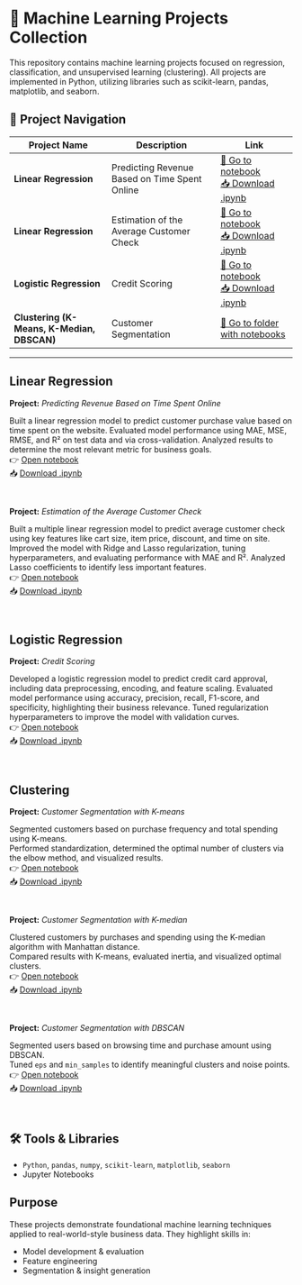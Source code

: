# 📘 Machine Learning Projects Collection

This repository contains machine learning projects focused on regression, classification, and unsupervised learning (clustering). All projects are implemented in Python, utilizing libraries such as scikit-learn, pandas, matplotlib, and seaborn.

## 🧭 Project Navigation

| Project Name | Description | Link |
|--------------|-------------|------|
| **Linear Regression** | Predicting Revenue Based on Time Spent Online | [📂 Go to notebook](https://colab.research.google.com/drive/1hriUCZZLwE5e1YF-VZr0MLwti7eHrbRc?usp=sharing) <br/> [📥 Download .ipynb](Predicting_Revenue_Based_on_Time_Spent_Online.ipynb) |
| **Linear Regression** | Estimation of the Average Customer Check | [📂 Go to notebook](https://colab.research.google.com/drive/1qAt3suHyIndRq_3czRSMJdJvQhshH4dF?usp=sharing) <br/> [📥 Download .ipynb](Estimation_of_the_Average_Customer_Check.ipynb) |
| **Logistic Regression** | Credit Scoring | [📂 Go to notebook](https://colab.research.google.com/drive/1WSBYNmVx1N--yre6HKjL-_1W9usq4-fG?usp=sharing) <br/> [📥 Download .ipynb](Credit_Scoring.ipynb) |
| **Clustering (K-Means, K-Median, DBSCAN)** | Customer Segmentation | [📂 Go to folder with notebooks](https://drive.google.com/drive/folders/13QBZlCyRFPnsUOYkfieQK9hOvIDim7tQ?usp=sharing) |

---

## Linear Regression  
**Project:** *Predicting Revenue Based on Time Spent Online*  

Built a linear regression model to predict customer purchase value based on time spent on the website. 
Evaluated model performance using MAE, MSE, RMSE, and R² on test data and via cross-validation. 
Analyzed results to determine the most relevant metric for business goals.  
👉 [Open notebook](https://colab.research.google.com/drive/1hriUCZZLwE5e1YF-VZr0MLwti7eHrbRc?usp=sharing)  
📥 [Download .ipynb](Predicting_Revenue_Based_on_Time_Spent_Online.ipynb)

<br/>

**Project:** *Estimation of the Average Customer Check*  

Built a multiple linear regression model to predict average customer check using key features like cart size, item price, discount, and time on site. 
Improved the model with Ridge and Lasso regularization, tuning hyperparameters, and evaluating performance with MAE and R². 
Analyzed Lasso coefficients to identify less important features.  
👉 [Open notebook](https://colab.research.google.com/drive/1qAt3suHyIndRq_3czRSMJdJvQhshH4dF?usp=sharing)  
📥 [Download .ipynb](Estimation_of_the_Average_Customer_Check.ipynb)   

<br/>

## Logistic Regression  
**Project:** *Credit Scoring*

Developed a logistic regression model to predict credit card approval, including data preprocessing, encoding, and feature scaling. Evaluated model performance using accuracy, precision, recall, F1-score, and specificity, highlighting their business relevance. Tuned regularization hyperparameters to improve the model with validation curves.    
👉 [Open notebook](https://colab.research.google.com/drive/1WSBYNmVx1N--yre6HKjL-_1W9usq4-fG?usp=sharing)  
📥 [Download .ipynb](Credit_Scoring.ipynb)  

<br/>


## Clustering  

**Project:** *Customer Segmentation with K-means*

Segmented customers based on purchase frequency and total spending using K-means.  
Performed standardization, determined the optimal number of clusters via the elbow method, and visualized results.    
👉 [Open notebook](https://colab.research.google.com/drive/1s_r5ZpXb3HOdSKF87hKMqcAlGVUVvs5W?usp=sharing)  
📥 [Download .ipynb](Customer_Segmentation_with_K_means.ipynb)  

<br/>

**Project:** *Customer Segmentation with K-median*

Clustered customers by purchases and spending using the K-median algorithm with Manhattan distance.  
Compared results with K-means, evaluated inertia, and visualized optimal clusters.    
👉 [Open notebook](https://colab.research.google.com/drive/19n2cfNHfwhTVjRwECV7zJI1O-fUC5IO0?usp=sharing)  
📥 [Download .ipynb](Customer_Segmentation_with_K_median.ipynb)  

<br/>


**Project:** *Customer Segmentation with DBSCAN*

Segmented users based on browsing time and purchase amount using DBSCAN.    
Tuned `eps` and `min_samples` to identify meaningful clusters and noise points.    
👉 [Open notebook](https://colab.research.google.com/drive/1i4B7cc_h4bAu-7KFcxpxA1UpNyNdd7ft?usp=sharing)  
📥 [Download .ipynb](Customer_Segmentation_with_DBSCAN.ipynb)  

<br/>


## 🛠️ Tools & Libraries  
- `Python`, `pandas`, `numpy`, `scikit-learn`, `matplotlib`, `seaborn`  
- Jupyter Notebooks


## Purpose  
These projects demonstrate foundational machine learning techniques applied to real-world-style business data. They highlight skills in:  
- Model development & evaluation  
- Feature engineering  
- Segmentation & insight generation
